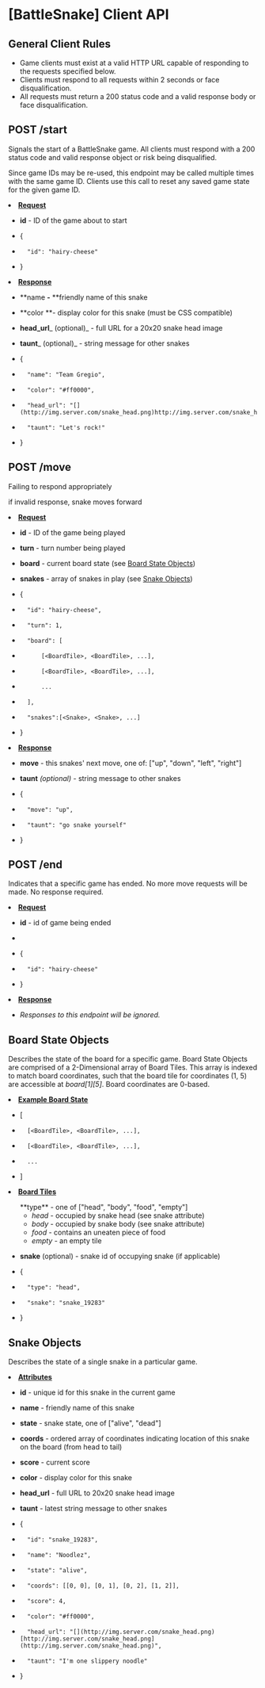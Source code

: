 # [BattleSnake] Client API

## General Client Rules

*   Game clients must exist at a valid HTTP URL capable of responding to the requests specified below.
*   Clients must respond to all requests within 2 seconds or face disqualification.
*   All requests must return a 200 status code and a valid response body or face disqualification.

## POST /start

Signals the start of a BattleSnake game. All clients must respond with a 200 status code and valid response object or risk being disqualified.

Since game IDs may be re-used, this endpoint may be called multiple times with the same game ID. Clients use this call to reset any saved game state for the given game ID.
<undefined><li>**<u>Request</u>**</li></undefined>

*   **id** - ID of the game about to start

*   {
*       "id": "hairy-cheese"
*   }

<undefined><li>**<u>Response</u>**</li></undefined>

*   **name **-** **friendly name of this snake
*   **color **- display color for this snake (must be CSS compatible)
*   **head_url**_ (optional)_ - full URL for a 20x20 snake head image
*   **taunt**_ (optional)_ - string message for other snakes

*   {
*       "name": "Team Gregio",
*       "color": "#ff0000",
*       "head_url": "[](http://img.server.com/snake_head.png)http://img.server.com/snake_head.png",
*       "taunt": "Let's rock!"
*   }

## POST /move

Failing to respond appropriately

if invalid response, snake moves forward
<undefined><li>**<u>Request</u>**</li></undefined>

*   **id** - ID of the game being played
*   **turn** - turn number being played
*   **board** - current board state (see [Board State Objects](/Battle-Snake-Client-API-FaFoovzSb9v#:h=Board-State-Objects))
*   **snakes** - array of snakes in play (see [Snake Objects](/Battle-Snake-Client-API-FaFoovzSb9v#:h=Snake-Objects))

*   {
*       "id": "hairy-cheese",
*       "turn": 1,
*       "board": [
*           [<BoardTile>, <BoardTile>, ...],
*           [<BoardTile>, <BoardTile>, ...],
*           ...
*       ],
*       "snakes":[<Snake>, <Snake>, ...]
*   }

<undefined><li>**<u>Response</u>**</li></undefined>

*   **move** - this snakes' next move, one of: ["up", "down", "left", "right"]
*   **taunt** _(optional)_ - string message to other snakes

*   {
*       "move": "up",
*       "taunt": "go snake yourself"
*   }

## POST /end

Indicates that a specific game has ended. No more move requests will be made. No response required.
<undefined><li>**<u>Request</u>**</li></undefined>

*   **id** - id of game being ended
*

*   {
*       "id": "hairy-cheese"
*   }

<undefined><li>**<u>Response</u>**</li></undefined>

*   _Responses to this endpoint will be ignored._

## Board State Objects

Describes the state of the board for a specific game. Board State Objects are comprised of a 2-Dimensional array of Board Tiles. This array is indexed to match board coordinates, such that the board tile for coordinates (1, 5) are accessible at _board[1][5]_. Board coordinates are 0-based.
<undefined><li>**<u>Example Board State</u>**</li></undefined>

*   [
*       [<BoardTile>, <BoardTile>, ...],
*       [<BoardTile>, <BoardTile>, ...],
*       ...
*   ]

<undefined><li>**<u>Board Tiles</u>**</li></undefined>
<ul style="list-style: none;"><li>**type** - one of ["head", "body", "food", "empty"]

*   _head_ - occupied by snake head (see snake attribute)
*   _body_ - occupied by snake body (see snake attribute)
*   _food_ - contains an uneaten piece of food
*   _empty_ - an empty tile
</ul style="list-style: none;">

*   **snake** (optional) - snake id of occupying snake (if applicable)

*   {
*       "type": "head",
*       "snake": "snake_19283"
*   }

## Snake Objects

Describes the state of a single snake in a particular game.
<undefined><li>**<u>Attributes</u>**</li></undefined>

*   **id** - unique id for this snake in the current game
*   **name** - friendly name of this snake
*   **state** - snake state, one of ["alive", "dead"]
*   **coords** - ordered array of coordinates indicating location of this snake on the board (from head to tail)
*   **score** - current score
*   **color** - display color for this snake
*   **head_url** - full URL to 20x20 snake head image
*   **taunt** - latest string message to other snakes

*   {
*       "id": "snake_19283",
*       "name": "Noodlez",
*       "state": "alive",
*       "coords": [[0, 0], [0, 1], [0, 2], [1, 2]],
*       "score": 4,
*       "color": "#ff0000",
*       "head_url": "[](http://img.server.com/snake_head.png)[http://img.server.com/snake_head.png](http://img.server.com/snake_head.png)",
*       "taunt": "I'm one slippery noodle"
*   }